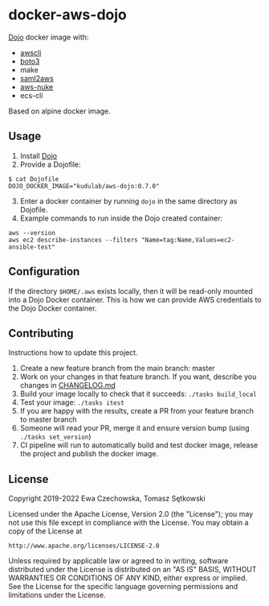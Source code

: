 # docker-aws-dojo

[Dojo](https://github.com/kudulab/dojo) docker image with:
   * [awscli](https://github.com/aws/aws-cli)
   * [boto3](https://github.com/boto/boto3)
   * make
   * [saml2aws](https://github.com/Versent/saml2aws)
   * [aws-nuke](https://github.com/rebuy-de/aws-nuke)
   * ecs-cli

Based on alpine docker image.

## Usage

1. Install [Dojo](https://github.com/kudulab/dojo/#installation)
2. Provide a Dojofile:
```
$ cat Dojofile
DOJO_DOCKER_IMAGE="kudulab/aws-dojo:0.7.0"
```
3. Enter a docker container by running `dojo` in the same directory as Dojofile.
4. Example commands to run inside the Dojo created container:
```
aws --version
aws ec2 describe-instances --filters "Name=tag:Name,Values=ec2-ansible-test"
```

## Configuration
If the directory `$HOME/.aws` exists locally, then it will be read-only mounted into a Dojo Docker container. This is how we can provide AWS credentials to the Dojo Docker container.

## Contributing
Instructions how to update this project.

1. Create a new feature branch from the main branch: master
1. Work on your changes in that feature branch. If you want, describe you changes in [CHANGELOG.md](CHANGELOG.md)
1. Build your image locally to check that it succeeds: `./tasks build_local`
1. Test your image: `./tasks itest`
1. If you are happy with the results, create a PR from your feature branch to master branch
1. Someone will read your PR, merge it and ensure version bump (using `./tasks set_version`)
1. CI pipeline will run to automatically build and test docker image, release the project and publish the docker image.

## License

Copyright 2019-2022 Ewa Czechowska, Tomasz Sętkowski

Licensed under the Apache License, Version 2.0 (the "License");
you may not use this file except in compliance with the License.
You may obtain a copy of the License at

    http://www.apache.org/licenses/LICENSE-2.0

Unless required by applicable law or agreed to in writing, software
distributed under the License is distributed on an "AS IS" BASIS,
WITHOUT WARRANTIES OR CONDITIONS OF ANY KIND, either express or implied.
See the License for the specific language governing permissions and
limitations under the License.
